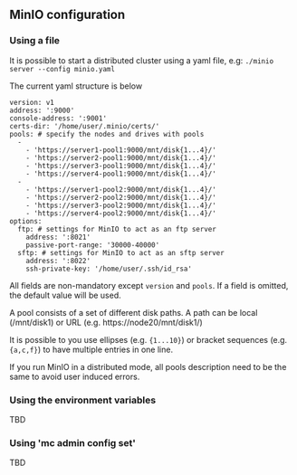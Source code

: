 
## MinIO configuration

### Using a file 

It is possible to start a distributed cluster using a yaml file, e.g:
	```
		./minio server --config minio.yaml
	```

The current yaml structure is below

```
version: v1
address: ':9000'
console-address: ':9001'
certs-dir: '/home/user/.minio/certs/'
pools: # specify the nodes and drives with pools
  -
    - 'https://server1-pool1:9000/mnt/disk{1...4}/'
    - 'https://server2-pool1:9000/mnt/disk{1...4}/'
    - 'https://server3-pool1:9000/mnt/disk{1...4}/'
    - 'https://server4-pool1:9000/mnt/disk{1...4}/'
  -
    - 'https://server1-pool2:9000/mnt/disk{1...4}/'
    - 'https://server2-pool2:9000/mnt/disk{1...4}/'
    - 'https://server3-pool2:9000/mnt/disk{1...4}/'
    - 'https://server4-pool2:9000/mnt/disk{1...4}/'
options:
  ftp: # settings for MinIO to act as an ftp server
    address: ':8021'
    passive-port-range: '30000-40000'
  sftp: # settings for MinIO to act as an sftp server
    address: ':8022'
    ssh-private-key: '/home/user/.ssh/id_rsa'

```

All fields are non-mandatory except `version` and `pools`. If a field is omitted, the default value will be used.

A pool consists of a set of different disk paths. A path can be local (/mnt/disk1) or URL (e.g. https://node20/mnt/disk1/)

It is possible to you use ellipses (e.g. `{1...10}`) or bracket sequences (e.g. `{a,c,f}`) to have multiple entries in one line.

If you run MinIO in a distributed mode, all pools description need to be the same to avoid user induced errors.


### Using the environment variables

TBD

### Using 'mc admin config set'

TBD


